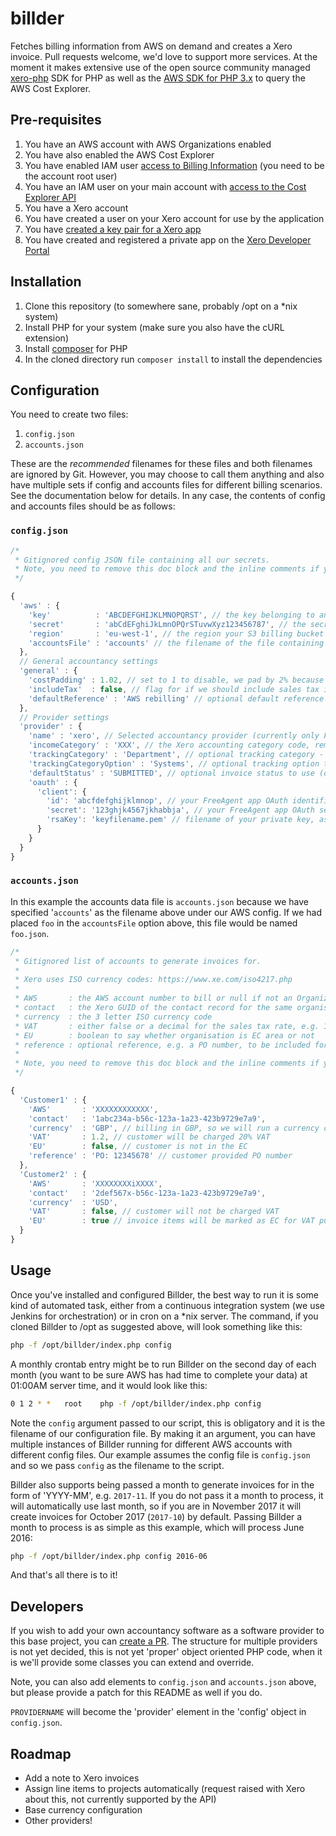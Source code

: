 # billder
Fetches billing information from AWS on demand and creates a Xero invoice. Pull requests welcome, we'd love to support more services. At the moment it makes extensive use of the open source community managed [xero-php](https://github.com/calcinai/xero-php) SDK for PHP as well as the [AWS SDK for PHP 3.x](https://docs.aws.amazon.com/aws-sdk-php/v3/api/) to query the AWS Cost Explorer.

## Pre-requisites

1. You have an AWS account with AWS Organizations enabled
2. You have also enabled the AWS Cost Explorer
3. You have enabled IAM user [access to Billing Information](https://docs.aws.amazon.com/awsaccountbilling/latest/aboutv2/grantaccess.html#ControllingAccessWebsite-Activate) (you need to be the account root user)
4. You have an IAM user on your main account with [access to the Cost Explorer API](https://docs.aws.amazon.com/awsaccountbilling/latest/aboutv2/billing-permissions-ref.html#example-policy-ce-api)
5. You have a Xero account
6. You have created a user on your Xero account for use by the application
7. You have [created a key pair for a Xero app](https://developer.xero.com/documentation/api-guides/create-publicprivate-key)
8. You have created and registered a private app on the [Xero Developer Portal](https://developer.xero.com/myapps)

## Installation

1. Clone this repository (to somewhere sane, probably /opt on a \*nix system)
2. Install PHP for your system (make sure you also have the cURL extension)
3. Install [composer](https://getcomposer.org/) for PHP
3. In the cloned directory run `composer install` to install the dependencies

## Configuration

You need to create two files:

1. `config.json`
2. `accounts.json`

These are the *recommended* filenames for these files and both filenames are ignored by Git. However, you may choose to call them anything and also have multiple sets if config and accounts files for different billing scenarios. See the documentation below for details. In any case, the contents of config and accounts files should be as follows:

### `config.json`

```javascript
/*
 * Gitignored config JSON file containing all our secrets.
 * Note, you need to remove this doc block and the inline comments if you use this as a template.
 */

{
  'aws' : {
    'key'          : 'ABCDEFGHIJKLMNOPQRST', // the key belonging to an IAM user with access to billing reports
    'secret'       : 'abCdEFghiJkLmnOPQrSTuvwXyz123456787', // the secret associated with the above key
    'region'       : 'eu-west-1', // the region your S3 billing bucket is in
    'accountsFile' : 'accounts' // the filename of the file containing your accounts to bill data (see below)
  },
  // General accountancy settings
  'general' : {
    'costPadding' : 1.02, // set to 1 to disable, we pad by 2% because AWS convert to GBP with Visa rate
    'includeTax'  : false, // flag for if we should include sales tax in rebilling or not
    'defaultReference' : 'AWS rebilling' // optional default reference to add to all invoices without a reference (see below for per-account references)
  },
  // Provider settings
  'provider' : {
    'name' : 'xero', // Selected accountancy provider (currently only FreeAgent)
    'incomeCategory' : 'XXX', // the Xero accounting category code, remove if not required
    'trackingCategory' : 'Department', // optional tracking category - if you provide one, you must also provide the option to use:
    'trackingCategoryOption' : 'Systems', // optional tracking option to apply to line items
    'defaultStatus' : 'SUBMITTED', // optional invoice status to use (defaults to 'DRAFT')
    'oauth' : {
      'client': {
        'id': 'abcfdefghijklmnop', // your FreeAgent app OAuth identifier
        'secret': '123ghjk4567jkhabbja', // your FreeAgent app OAuth secret
        'rsaKey': 'keyfilename.pem' // filename of your private key, assumes repo / app root is location
      }
    }
  }
}
```

### `accounts.json`

In this example the accounts data file is `accounts.json` because we have specified '`accounts`' as the filename above under our AWS config. If we had placed `foo` in the `accountsFile` option above, this file would be named `foo.json`.

```javascript
/*
 * Gitignored list of accounts to generate invoices for.
 *
 * Xero uses ISO currency codes: https://www.xe.com/iso4217.php
 *
 * AWS       : the AWS account number to bill or null if not an Organizations account
 * contact   : the Xero GUID of the contact record for the same organisation
 * currency  : the 3 letter ISO currency code
 * VAT       : either false or a decimal for the sales tax rate, e.g. 1.2 for 20%
 * EU        : boolean to say whether organisation is EC area or not
 * reference : optional reference, e.g. a PO number, to be included for this account
 *
 * Note, you need to remove this doc block and the inline comments if you use this as a template.
 */

{
  'Customer1' : {
    'AWS'       : 'XXXXXXXXXXXX',
    'contact'   : '1abc234a-b56c-123a-1a23-423b9729e7a9',
    'currency'  : 'GBP', // billing in GBP, so we will run a currency conversion
    'VAT'       : 1.2, // customer will be charged 20% VAT
    'EU'        : false, // customer is not in the EC
    'reference' : 'PO: 12345678' // customer provided PO number
  },
  'Customer2' : {
    'AWS'       : 'XXXXXXXXiXXXX',
    'contact'   : '2def567x-b56c-123a-1a23-423b9729e7a9',
    'currency'  : 'USD',
    'VAT'       : false, // customer will not be charged VAT
    'EU'        : true // invoice items will be marked as EC for VAT purposes
  }
}
```

## Usage

Once you've installed and configured Billder, the best way to run it is some kind of automated task, either from a continuous integration system (we use Jenkins for orchestration) or in cron on a \*nix server. The command, if you cloned Billder to /opt as suggested above, will look something like this:

```bash
php -f /opt/billder/index.php config
```

A monthly crontab entry might be to run Billder on the second day of each month (you want to be sure AWS has had time to complete your data) at 01:00AM server time, and it would look like this:

```bash
0 1 2 * *	root	php -f /opt/billder/index.php config
```

Note the `config` argument passed to our script, this is obligatory and it is the filename of our configuration file. By making it an argument, you can have multiple instances of Billder running for different AWS accounts with different config files. Our example assumes the config file is `config.json` and so we pass `config` as the filename to the script.

Billder also supports being passed a month to generate invoices for in the form of 'YYYY-MM', e.g. `2017-11`. If you do not pass it a month to process, it will automatically use last month, so if you are in November 2017 it will create invoices for October 2017 (`2017-10`) by default. Passing Billder a month to process is as simple as this example, which will process June 2016:

```bash
php -f /opt/billder/index.php config 2016-06
```

And that's all there is to it!

## Developers

If you wish to add your own accountancy software as a software provider to this base project, you can [create a PR](https://github.com/codeenigma/billder/compare). The structure for multiple providers is not yet decided, this is not yet 'proper' object oriented PHP code, when it is we'll provide some classes you can extend and override.

Note, you can also add elements to `config.json` and `accounts.json` above, but please provide a patch for this README as well if you do.

`PROVIDERNAME` will become the 'provider' element in the 'config' object in `config.json`.

## Roadmap

* Add a note to Xero invoices
* Assign line items to projects automatically (request raised with Xero about this, not currently supported by the API)
* Base currency configuration
* Other providers!
